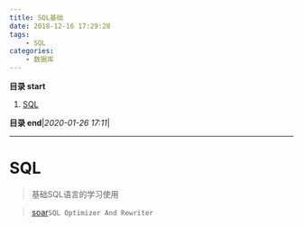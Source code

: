 ```yaml
---
title: SQL基础
date: 2018-12-16 17:29:28
tags: 
    - SQL
categories: 
    - 数据库
---
```


**目录 start**
 
1. [SQL](#sql)

**目录 end**|_2020-01-26 17:11_|
****************************************
# SQL
> 基础SQL语言的学习使用

> [soar](https://github.com/XiaoMi/soar)`SQL Optimizer And Rewriter `

